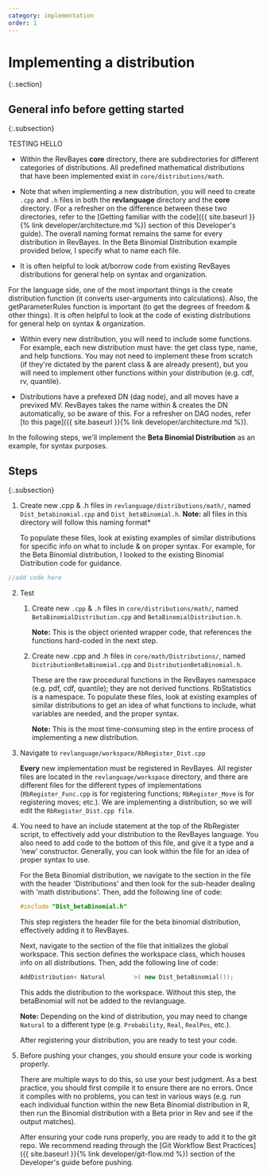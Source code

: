 ```yaml
---
category: implementation
order: 1
---
```


# Implementing a distribution
{:.section}

## General info before getting started
{:.subsection}

TESTING HELLO

* Within the RevBayes **core** directory, there are subdirectories for different categories of distributions. 
All predefined mathematical distributions that have been implemented exist in `core/distributions/math`.

* Note that when implementing a new distribution, you will need to create `.cpp` and `.h` files in both the **revlanguage** directory and the **core** directory. (For a refresher on the difference between these two directories, refer to the [Getting familiar with the code]({{ site.baseurl }}{% link developer/architecture.md %}) section of this Developer's guide).
The overall naming format remains the same for every distribution in RevBayes. In the Beta Binomial Distribution example provided below, I specify what to name each file.

* It is often helpful to look at/borrow code from existing RevBayes distributions for general help on syntax and organization.

For the language side, one of the most important things is the create distribution function (it converts user-arguments into calculations). Also, the getParameterRules function is important (to get the degrees of freedom & other things). It is often helpful to look at the code of existing distributions for general help on syntax & organization.

* Within every new distribution, you will need to include some functions. For example, each new distribution must have: the get class type, name, and help functions. You may not need to implement these from scratch (if they're dictated by the parent class & are already present), but you will need to implement other functions within your distribution (e.g. cdf, rv, quantile). 

* Distributions have a prefexed DN (dag node), and all moves have a previxed MV. RevBayes takes the name within & creates the DN automatically, so be aware of this. For a refresher on DAG nodes, refer [to this page]({{ site.baseurl }}{% link developer/architecture.md %}). 
 
In the following steps, we'll implement the **Beta Binomial Distribution** as an example, for syntax purposes.

## Steps
{:.subsection}

1.  Create new .cpp & .h files in `revlanguage/distributions/math/`, named `Dist_betabinomial.cpp` and `Dist_betaBinomial.h`. 
     **Note:** all files in this directory will follow this naming format*

    To populate these files, look at existing examples of similar distributions for specific info on what to include & on proper syntax.  For example, for the Beta Binomial distribution, I looked to the existing Binomial Distribution code for guidance.
    
```cpp 
//add code here
```

2.  Test
    1.  Create new `.cpp` & `.h` files in `core/distributions/math/`, named `BetaBinomialDistribution.cpp` and `BetaBinomialDistribution.h`.

        **Note:** This is the object oriented wrapper code, that references the functions hard-coded in the next step.
    
    2.  Create new .cpp and .h files in `core/math/Distributions/`, named `DistributionBetaBinomial.cpp` and `DistributionBetaBinomial.h`. 

        These are the raw procedural functions in the RevBayes namespace (e.g. pdf, cdf, quantile); they are not derived functions. RbStatistics is a namespace. To populate these files, look at existing examples of similar distributions to get an idea of what functions to include, what variables are needed, and the proper syntax.

        **Note:** This is the most time-consuming step in the entire process of implementing a new distribution.


3.  Navigate to `revlanguage/workspace/RbRegister_Dist.cpp` 

    **Every** new implementation must be registered in RevBayes. All register files are located in the `revlanguage/workspace` directory, and there are different files for the different types of implementations (`RbRegister_Func.cpp` is for registering functions; `RbRegister_Move` is for registering moves; etc.).  We are implementing a distribution, so we will edit the `RbRegister_Dist.cpp file`.

4.  You need to have an include statement at the top of the RbRegister script, to effectively add your distribution to the RevBayes language. You also need to add code to the bottom of this file, and give it a type and a ‘new’ constructor. Generally, you can look within the file for an idea of proper syntax to use. 

    For the Beta Binomial distribution, we navigate to the section in the file with the header 'Distributions' and then look for the sub-header dealing with 'math distributions'. Then, add the following line of code:

    ```cpp
    #include "Dist_betaBinomial.h"
    ```

    This step registers the header file for the beta binomial distribution, effectively adding it to RevBayes.

    Next, navigate to the section of the file that initializes the global workspace. This section defines the workspace class, which houses info on all distributions. Then, add the following line of code: 

    ```cpp
    AddDistribution< Natural		>( new Dist_betaBinomial());
    ```


    This adds the distribution to the workspace. Without this step, the betaBinomial will not be added to the revlanguage.
    
    **Note:** Depending on the kind of distribution, you may need to change `Natural` to a different type (e.g. `Probability`, `Real`, `RealPos`, etc.).
    
    After registering your distribution, you are ready to test your code.
    
5.  Before pushing your changes, you should ensure your code is working properly. 

    There are multiple ways to do this, so use your best judgment. As a best practice, you should first compile it to ensure there are no errors. Once it compiles with no problems, you can test in various ways (e.g. run each individual function within the new Beta Binomial distribution in R, then run the Binomial distribution with a Beta prior in Rev and see if the output matches).  
    
    After ensuring your code runs properly, you are ready to add it to the git repo. We recommend reading through the [Git Workflow Best Practices]({{ site.baseurl }}{% link developer/git-flow.md %}) section of the Developer's guide before pushing. 
